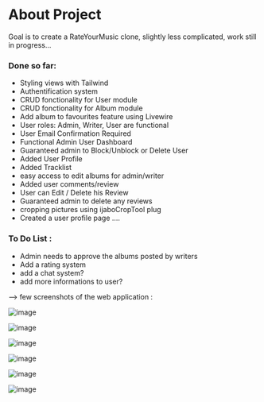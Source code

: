 # About Project
Goal is to create a RateYourMusic clone, slightly less complicated, work still in progress...

### Done so far:
- Styling views with Tailwind
- Authentification system
- CRUD fonctionality for User module
- CRUD fonctionality for Album module
- Add album to favourites feature using Livewire
- User roles: Admin, Writer, User are functional
- User Email Confirmation Required
- Functional Admin User Dashboard
- Guaranteed admin to Block/Unblock or Delete User
- Added User Profile
- Added Tracklist
- easy access to edit albums for admin/writer
- Added user comments/review
- User can Edit / Delete his Review 
- Guaranteed admin to delete any reviews
- cropping pictures using ijaboCropTool plug
- Created a user profile page
....


### To Do List : 
+ Admin needs to approve the albums posted by writers
+ Add a rating system
+ add a chat system?
+ add more informations to user?

--> few screenshots of the web application :

![image](https://user-images.githubusercontent.com/99540220/181979066-ea7021ee-a0d0-45ac-a5a6-9bd5f0d086d3.png)


![image](https://user-images.githubusercontent.com/99540220/183946318-f72aab02-c8c5-493a-8a47-4e204e6a5629.png)


![image](https://user-images.githubusercontent.com/99540220/185798675-d66371c9-82e1-4796-8510-69fca66edbf2.png)


![image](https://user-images.githubusercontent.com/99540220/185797796-3a314a86-1be7-4355-b9b7-b7c53305a1c6.png)


![image](https://user-images.githubusercontent.com/99540220/185641890-6c355595-0740-48a3-89fd-60e64cdea5b2.png)


![image](https://user-images.githubusercontent.com/99540220/182626892-77793aee-ed1c-4bfa-8b83-5af2e4df9a05.png)

